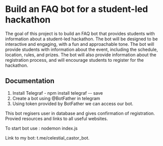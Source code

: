 
# Build an FAQ bot for a student-led hackathon

The goal of this project is to build an FAQ bot that provides students with information about a student-led hackathon. The bot will be designed to be interactive and engaging, with a fun and approachable tone. The bot will provide students with information about the event, including the schedule, location, rules, and prizes. The bot will also provide information about the registration process, and will encourage students to register for the hackathon.




## Documentation

1. Install Telegraf -  npm install telegraf -- save
2. Create a bot using @BotFather in telegram
3. Using token provided by BotFather we can access our bot.

This bot regisers user in database and gives confirmation of registration.
Provied resources and links to all useful websites.

To start bot use : nodemon index.js


Link to my bot: t.me/celestial_castor_bot.

